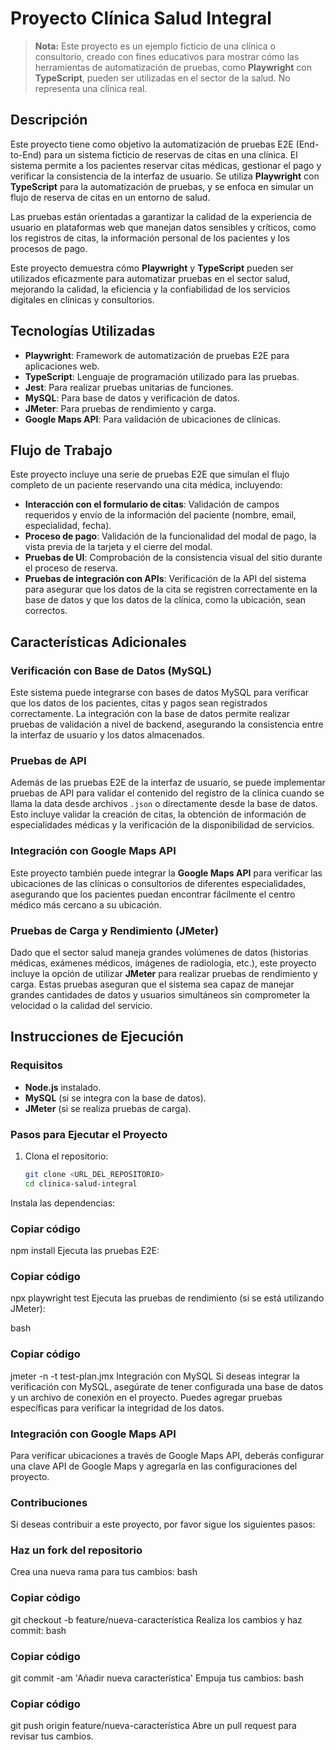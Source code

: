 # Proyecto Clínica Salud Integral

> **Nota:** Este proyecto es un ejemplo ficticio de una clínica o consultorio, creado con fines educativos para mostrar cómo las herramientas de automatización de pruebas, como **Playwright** con **TypeScript**, pueden ser utilizadas en el sector de la salud. No representa una clínica real.

## Descripción

Este proyecto tiene como objetivo la automatización de pruebas E2E (End-to-End) para un sistema ficticio de reservas de citas en una clínica. El sistema permite a los pacientes reservar citas médicas, gestionar el pago y verificar la consistencia de la interfaz de usuario. Se utiliza **Playwright** con **TypeScript** para la automatización de pruebas, y se enfoca en simular un flujo de reserva de citas en un entorno de salud.

Las pruebas están orientadas a garantizar la calidad de la experiencia de usuario en plataformas web que manejan datos sensibles y críticos, como los registros de citas, la información personal de los pacientes y los procesos de pago.

Este proyecto demuestra cómo **Playwright** y **TypeScript** pueden ser utilizados eficazmente para automatizar pruebas en el sector salud, mejorando la calidad, la eficiencia y la confiabilidad de los servicios digitales en clínicas y consultorios.

## Tecnologías Utilizadas

- **Playwright**: Framework de automatización de pruebas E2E para aplicaciones web.
- **TypeScript**: Lenguaje de programación utilizado para las pruebas.
- **Jest**: Para realizar pruebas unitarias de funciones.
- **MySQL**: Para base de datos y verificación de datos.
- **JMeter**: Para pruebas de rendimiento y carga.
- **Google Maps API**: Para validación de ubicaciones de clínicas.

## Flujo de Trabajo

Este proyecto incluye una serie de pruebas E2E que simulan el flujo completo de un paciente reservando una cita médica, incluyendo:

- **Interacción con el formulario de citas**: Validación de campos requeridos y envío de la información del paciente (nombre, email, especialidad, fecha).
- **Proceso de pago**: Validación de la funcionalidad del modal de pago, la vista previa de la tarjeta y el cierre del modal.
- **Pruebas de UI**: Comprobación de la consistencia visual del sitio durante el proceso de reserva.
- **Pruebas de integración con APIs**: Verificación de la API del sistema para asegurar que los datos de la cita se registren correctamente en la base de datos y que los datos de la clínica, como la ubicación, sean correctos.

## Características Adicionales

### Verificación con Base de Datos (MySQL)
Este sistema puede integrarse con bases de datos MySQL para verificar que los datos de los pacientes, citas y pagos sean registrados correctamente. La integración con la base de datos permite realizar pruebas de validación a nivel de backend, asegurando la consistencia entre la interfaz de usuario y los datos almacenados.

### Pruebas de API
Además de las pruebas E2E de la interfaz de usuario, se puede implementar pruebas de API para validar el contenido del registro de la clínica cuando se llama la data desde archivos `.json` o directamente desde la base de datos. Esto incluye validar la creación de citas, la obtención de información de especialidades médicas y la verificación de la disponibilidad de servicios.

### Integración con Google Maps API
Este proyecto también puede integrar la **Google Maps API** para verificar las ubicaciones de las clínicas o consultorios de diferentes especialidades, asegurando que los pacientes puedan encontrar fácilmente el centro médico más cercano a su ubicación.

### Pruebas de Carga y Rendimiento (JMeter)
Dado que el sector salud maneja grandes volúmenes de datos (historias médicas, exámenes médicos, imágenes de radiología, etc.), este proyecto incluye la opción de utilizar **JMeter** para realizar pruebas de rendimiento y carga. Estas pruebas aseguran que el sistema sea capaz de manejar grandes cantidades de datos y usuarios simultáneos sin comprometer la velocidad o la calidad del servicio.

## Instrucciones de Ejecución

### Requisitos

- **Node.js** instalado.
- **MySQL** (si se integra con la base de datos).
- **JMeter** (si se realiza pruebas de carga).

### Pasos para Ejecutar el Proyecto

1. Clona el repositorio:
   ```bash
   git clone <URL_DEL_REPOSITORIO>
   cd clinica-salud-integral
Instala las dependencias:


### Copiar código ###
npm install
Ejecuta las pruebas E2E:


### Copiar código ###
npx playwright test
Ejecuta las pruebas de rendimiento (si se está utilizando JMeter):

bash
### Copiar código ###
jmeter -n -t test-plan.jmx
Integración con MySQL
Si deseas integrar la verificación con MySQL, asegúrate de tener configurada una base de datos y un archivo de conexión en el proyecto. Puedes agregar pruebas específicas para verificar la integridad de los datos.

### Integración con Google Maps API ###
Para verificar ubicaciones a través de Google Maps API, deberás configurar una clave API de Google Maps y agregarla en las configuraciones del proyecto.

### Contribuciones ###
Si deseas contribuir a este proyecto, por favor sigue los siguientes pasos:

### Haz un fork del repositorio ###
Crea una nueva rama para tus cambios:
bash
### Copiar código ###
git checkout -b feature/nueva-característica
Realiza los cambios y haz commit:
bash
### Copiar código ###
git commit -am 'Añadir nueva característica'
Empuja tus cambios:
bash
### Copiar código ###
git push origin feature/nueva-característica
Abre un pull request para revisar tus cambios.



